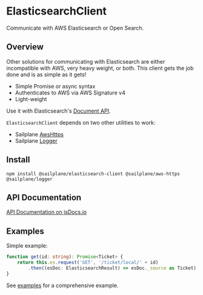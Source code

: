 # ElasticsearchClient

Communicate with AWS Elasticsearch or Open Search.

## Overview

Other solutions for communicating with Elasticsearch are either incompatible with AWS,
very heavy weight, or both. This client gets the job done and is as simple as it gets!

- Simple Promise or async syntax
- Authenticates to AWS via AWS Signature v4
- Light-weight

Use it with Elasticsearch's [Document API](https://www.elastic.co/guide/en/elasticsearch/reference/current/docs.html).

`ElasticsearchClient` depends on two other utilities to work:

- Sailplane [AwsHttps](aws_https.md)
- Sailplane [Logger](logger.md)

## Install

```shell
npm install @sailplane/elasticsearch-client @sailplane/aws-https @sailplane/logger
```

## API Documentation

[API Documentation on jsDocs.io](https://www.jsdocs.io/package/@sailplane/elasticsearch-client)

## Examples

Simple example:

```ts
function get(id: string): Promise<Ticket> {
    return this.es.request('GET', '/ticket/local/' + id)
        .then((esDoc: ElasticsearchResult) => esDoc._source as Ticket);
}
```

See [examples](examples.md) for a comprehensive example.
